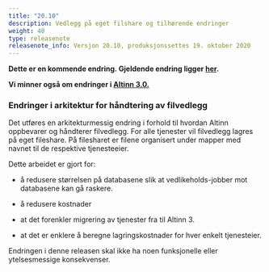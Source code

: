 ```yaml
---
title: "20.10"
description: Vedlegg på eget filshare og tilhørende endringer
weight: 40
type: releasenote
releasenote_info: Versjon 20.10, produksjonssettes 19. oktober 2020
---
```

**Dette er en kommende endring. Gjeldende endring ligger [her](../20-9).**

**Vi minner også om endringer i [Altinn 3.0.](https://github.com/Altinn/altinn-studio/releases)**

### Endringer i arkitektur for håndtering av filvedlegg

Det utføres en arkitekturmessig endring i forhold til hvordan Altinn oppbevarer og håndterer filvedlegg. For alle tjenester vil filvedlegg lagres på eget fileshare. På filesharet er filene organisert under mapper med navnet til de respektive tjenesteeier. 

Dette arbeidet er gjort for:

- å redusere størrelsen på databasene slik at vedlikeholds-jobber mot databasene kan gå raskere.

- å redusere kostnader

- at det forenkler migrering av tjenester fra til Altinn 3.

- at det er enklere å beregne lagringskostnader for hver enkelt tjenesteier.

Endringen i denne releasen skal ikke ha noen funksjonelle eller ytelsesmessige konsekvenser.

